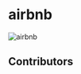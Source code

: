 # airbnb
![airbnb](https://github.com/user-attachments/assets/152245ad-098b-4ff4-a9d4-9de29eceef43)

## Contributors
<!-- readme: contributors -start -->
<!-- readme: contributors -end -->
